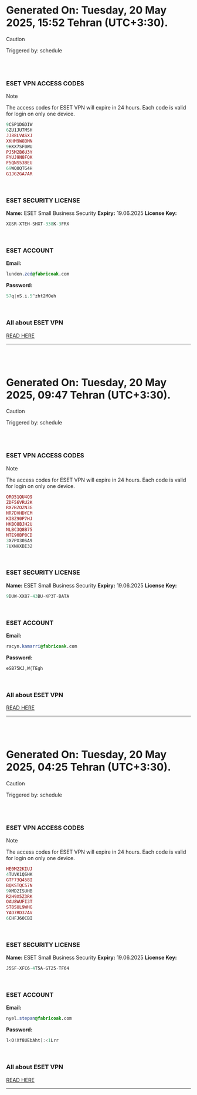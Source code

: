 # Generated On: Tuesday, 20 May 2025, 15:52 Tehran (UTC+3:30).

> [!CAUTION]
> Triggered by: schedule

<br><br>

### ESET VPN ACCESS CODES

> [!NOTE]
> The access codes for ESET VPN will expire in 24 hours.
> Each code is valid for login on only one device.

```ruby
9CSP1DGDIW
6ZU1JU7MSH
JJ88LVASXJ
XKHM9W8BMN
9HXX7SF0WU
PJ5M2B6U3Y
FYUJ9N8FQK
F5QNS53BEU
69WQ0QTG4H
G1JG2GA7AR
```

<br>

### ESET SECURITY LICENSE

**Name:** ESET Small Business Security
**Expiry:** 19.06.2025
**License Key:**

```POV-Ray SDL
XGSR-XTEH-SHXT-338K-3FRX
```

<br>

### ESET ACCOUNT

**Email:**

```CSS
lunden.zed@fabricoak.com
```

**Password:**

```POV-Ray SDL
57q|nS.i.5^zht2MOeh
```

<br>

### All about ESET VPN

[READ HERE](https://t.me/F_NiREvil/2113)

---

<br><br>

# Generated On: Tuesday, 20 May 2025, 09:47 Tehran (UTC+3:30).

> [!CAUTION]
> Triggered by: schedule

<br><br>

### ESET VPN ACCESS CODES

> [!NOTE]
> The access codes for ESET VPN will expire in 24 hours.
> Each code is valid for login on only one device.

```ruby
QRO51QU4Q9
ZDF56VRU2K
RX7BZOZN3G
NR7DVHDYEM
KI8Z90P7HJ
HKBO8BJH2U
NLBC3Q8B75
NTE90BP8CD
3X7PX30SA9
7UXNHXBI32
```

<br>

### ESET SECURITY LICENSE

**Name:** ESET Small Business Security
**Expiry:** 19.06.2025
**License Key:**

```POV-Ray SDL
9DUW-XX87-43BU-KP3T-BATA
```

<br>

### ESET ACCOUNT

**Email:**

```CSS
racyn.kamarri@fabricoak.com
```

**Password:**

```POV-Ray SDL
eSB75KJ,W{TEgh
```

<br>

### All about ESET VPN

[READ HERE](https://t.me/F_NiREvil/2113)

---

<br><br>

# Generated On: Tuesday, 20 May 2025, 04:25 Tehran (UTC+3:30).

> [!CAUTION]
> Triggered by: schedule

<br><br>

### ESET VPN ACCESS CODES

> [!NOTE]
> The access codes for ESET VPN will expire in 24 hours.
> Each code is valid for login on only one device.

```ruby
HE0M22KIUJ
4TUVK1QSHK
GTF73Q458I
BQKSTQC57N
9XMD2ISUHB
R2H9X5Z3RK
OAU8WUFI3T
ST8SUL9WHG
YAO7RD37AV
6CHFJ60CBI
```

<br>

### ESET SECURITY LICENSE

**Name:** ESET Small Business Security
**Expiry:** 19.06.2025
**License Key:**

```POV-Ray SDL
J5SF-XFC6-4T5A-GT25-TF64
```

<br>

### ESET ACCOUNT

**Email:**

```CSS
nyel.stepan@fabricoak.com
```

**Password:**

```POV-Ray SDL
l<O!Xf8UEbAht[:<1Lrr
```

<br>

### All about ESET VPN

[READ HERE](https://t.me/F_NiREvil/2113)

---

<br><br>

